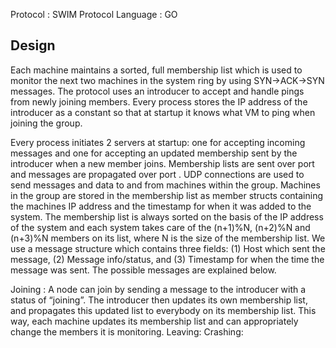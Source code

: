 
Protocol : SWIM Protocol
Language : GO

Design
------
Each machine maintains a sorted, full membership list which is used to monitor the next two
machines in the system ring by using SYN->ACK->SYN messages. The protocol uses an
introducer to accept and handle pings from newly joining members. Every process stores the IP
address of the introducer as a constant so that at startup it knows what VM to ping when
joining the group. 

Every process initiates 2 servers at startup: one for accepting incoming
messages and one for accepting an updated membership sent by the introducer when a new
member joins.
Membership lists are sent over port <portnumber> and messages are propagated over
port <portnumber>. UDP connections are used to send messages and data to and from machines within
the group.
Machines in the group are stored in the membership list as member structs containing the machines IP
address and the timestamp for when it was added to the system. The membership list is always
sorted on the basis of the IP address of the system and each system takes care of the (n+1)%N, (n+2)%N
and (n+3)%N members on its list, where N is the size of the membership list. We use a message
structure which contains three fields: (1) Host which sent the message, (2) Message
info/status, and (3) Timestamp for when the time the message was sent. The possible messages
are explained below.

Joining : A node can join by sending a message to the introducer with a status of “joining”. The
introducer then updates its own membership list, and propagates this updated list to
everybody on its membership list. This way, each machine updates its membership list and can
appropriately change the members it is monitoring.
Leaving: 
Crashing: 

